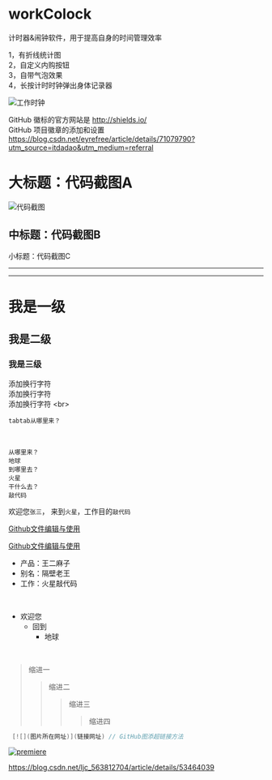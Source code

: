 # workColock
计时器&amp;闹钟软件，用于提高自身的时间管理效率

1，有折线统计图<br>
2，自定义内购按钮 <br>
3，自带气泡效果<br>
4，长按计时时钟弹出身体记录器<br>

![工作时钟](https://github.com/StevenGardnerGMJ/workColock/blob/master/PomodoroWork/Assets.xcassets/AppIcon.appiconset/workTimeriPhoneApp_60pt%402x.png)


GitHub 徽标的官方网站是 http://shields.io/ <br>
GitHub 项目徽章的添加和设置 https://blog.csdn.net/eyrefree/article/details/71079790?utm_source=itdadao&utm_medium=referral




大标题：代码截图A
====================
![代码截图](https://thumbnail0.baidupcs.com/thumbnail/e8a6e7f3d6c947631d7b5933e5b251b5?fid=1913173841-250528-978665268343321&time=1537840800&rt=sh&sign=FDTAER-DCb740ccc5511e5e8fedcff06b081203-f6Yzke9MMHoF4MfpT4zB0rzDKuY%3D&expires=8h&chkv=0&chkbd=0&chkpc=&dp-logid=6202702201150096397&dp-callid=0&size=c710_u400&quality=100&vuk=-&ft=video)


中标题：代码截图B
-----------------


小标题：代码截图C
***************

________________


# 我是一级
## 我是二级
### 我是三级


添加换行字符 <br>
添加换行字符 <br/>
添加换行字符 \<br>

    tabtab从哪里来？
<br/>

    从哪里来？
    地球
    到哪里去？
    火星
    干什么去？
    敲代码

欢迎您`张三`， 来到`火星`，工作目的`敲代码`


[Github文件编辑与使用](https://blog.csdn.net/ljc_563812704/article/details/53464039)

[Github文件编辑与使用](https://blog.csdn.net/ljc_563812704/article/details/53464039 "带有鼠标提示：github文件编辑与使用")


* 产品：王二麻子
* 别名：隔壁老王
* 工作：火星敲代码

<br/>

* 欢迎您
    * 回到
        * 地球
<br/>

>缩进一
>>缩进二
>>>缩进三
>>>>缩进四


```swift
 [![](图片所在网址)](链接网址) // GitHub图添超链接方法
```
 [![premiere](http://www.xpgod.com/mac/uploadfile/2017/0809/20170809101428729.jpg)](https://blog.csdn.net/weixin_40194167/article/details/82148028)



https://blog.csdn.net/ljc_563812704/article/details/53464039 





